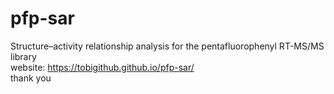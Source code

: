 # pfp-sar
Structure–activity relationship analysis for the pentafluorophenyl RT-MS/MS library   
website: https://tobigithub.github.io/pfp-sar/  
thank you  

